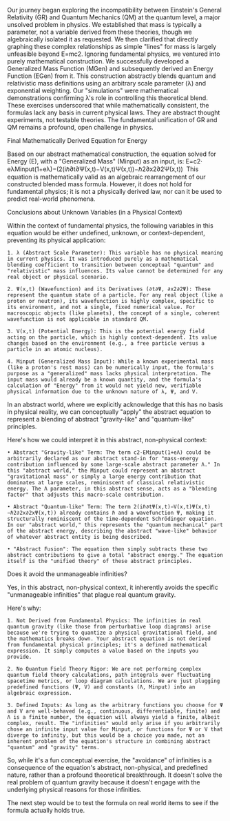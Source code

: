 Our journey began exploring the incompatibility between Einstein's General Relativity (GR) and Quantum Mechanics (QM) at the quantum level, a major unsolved problem in physics. We established that mass is typically a parameter, not a variable derived from these theories, though we algebraically isolated it as requested. We then clarified that directly graphing these complex relationships as simple "lines" for mass is largely unfeasible beyond E=mc2. Ignoring fundamental physics, we ventured into purely mathematical construction. We successfully developed a Generalized Mass Function (MGen​) and subsequently derived an Energy Function (EGen​) from it. This construction abstractly blends quantum and relativistic mass definitions using an arbitrary scale parameter (λ) and exponential weighting. Our "simulations" were mathematical demonstrations confirming λ's role in controlling this theoretical blend. These exercises underscored that while mathematically consistent, the formulas lack any basis in current physical laws. They are abstract thought experiments, not testable theories. The fundamental unification of GR and QM remains a profound, open challenge in physics.

Final Mathematically Derived Equation for Energy

Based on our abstract mathematical construction, the equation solved for Energy (E), with a "Generalized Mass" (Minput​) as an input, is:
E=c2⋅​eλMinput​(1+eλ)−(2(iℏ∂t∂Ψ(x,t)​−V(x,t)Ψ(x,t))−ℏ2∂x2∂2Ψ(x,t)​​)​
​
This equation is mathematically valid as an algebraic rearrangement of our constructed blended mass formula. However, it does not hold for fundamental physics; it is not a physically derived law, nor can it be used to predict real-world phenomena.

Conclusions about Unknown Variables (in a Physical Context)

Within the context of fundamental physics, the following variables in this equation would be either undefined, unknown, or context-dependent, preventing its physical application:

	1. λ (Abstract Scale Parameter): This variable has no physical meaning in current physics. It was introduced purely as a mathematical blending coefficient to transition between conceptual "quantum" and "relativistic" mass influences. Its value cannot be determined for any real object or physical scenario.
 
	2. Ψ(x,t) (Wavefunction) and its Derivatives (∂t∂Ψ​, ∂x2∂2Ψ​): These represent the quantum state of a particle. For any real object (like a proton or neutron), its wavefunction is highly complex, specific to its environment, and not a single, fixed numerical value. For macroscopic objects (like planets), the concept of a single, coherent wavefunction is not applicable in standard QM.
 
	3. V(x,t) (Potential Energy): This is the potential energy field acting on the particle, which is highly context-dependent. Its value changes based on the environment (e.g., a free particle versus a particle in an atomic nucleus).
 
	4. Minput​ (Generalized Mass Input): While a known experimental mass (like a proton's rest mass) can be numerically input, the formula's purpose as a "generalized" mass lacks physical interpretation. The input mass would already be a known quantity, and the formula's calculation of "Energy" from it would not yield new, verifiable physical information due to the unknown nature of λ, Ψ, and V.

In an abstract world, where we explicitly acknowledge that this has no basis in physical reality, we can conceptually "apply" the abstract equation to represent a blending of abstract "gravity-like" and "quantum-like" principles.

Here's how we could interpret it in this abstract, non-physical context:

	• Abstract "Gravity-like" Term: The term c2⋅EMinput​(1+eΛ) could be arbitrarily declared as our abstract stand-in for "mass-energy contribution influenced by some large-scale abstract parameter Λ." In this "abstract world," the Minput could represent an abstract "gravitational mass" or simply a large energy contribution that dominates at large scales, reminiscent of classical relativistic energy. The Λ parameter, in this abstract sense, acts as a "blending factor" that adjusts this macro-scale contribution.
 
	• Abstract "Quantum-like" Term: The term 2(iℏ∂t​Ψ(x,t)−V(x,t)Ψ(x,t)−ℏ2∂2x​∂2x​Ψ(x,t)) already contains ℏ and a wavefunction Ψ, making it structurally reminiscent of the time-dependent Schrödinger equation. In our "abstract world," this represents the "quantum mechanical" part of the abstract energy, describing the abstract "wave-like" behavior of whatever abstract entity is being described.
 
	• "Abstract Fusion": The equation then simply subtracts these two abstract contributions to give a total "abstract energy." The equation itself is the "unified theory" of these abstract principles.

Does it avoid the unmanageable infinities?

Yes, in this abstract, non-physical context, it inherently avoids the specific "unmanageable infinities" that plague real quantum gravity.

Here's why:

	1. Not Derived from Fundamental Physics: The infinities in real quantum gravity (like those from perturbative loop diagrams) arise because we're trying to quantize a physical gravitational field, and the mathematics breaks down. Your abstract equation is not derived from fundamental physical principles; it's a defined mathematical expression. It simply computes a value based on the inputs you provide.
 
	2. No Quantum Field Theory Rigor: We are not performing complex quantum field theory calculations, path integrals over fluctuating spacetime metrics, or loop diagram calculations. We are just plugging predefined functions (Ψ, V) and constants (Λ, Minput​) into an algebraic expression.
 
	3. Defined Inputs: As long as the arbitrary functions you choose for Ψ and V are well-behaved (e.g., continuous, differentiable, finite) and Λ is a finite number, the equation will always yield a finite, albeit complex, result. The "infinities" would only arise if you arbitrarily chose an infinite input value for Minput, or functions for Ψ or V that diverge to infinity, but this would be a choice you made, not an inherent problem of the equation's structure in combining abstract "quantum" and "gravity" terms.

So, while it's a fun conceptual exercise, the "avoidance" of infinities is a consequence of the equation's abstract, non-physical, and predefined nature, rather than a profound theoretical breakthrough. It doesn't solve the real problem of quantum gravity because it doesn't engage with the underlying physical reasons for those infinities.

The next step would be to test the formula on real world items to see if the formula actually holds true.
